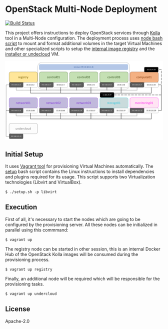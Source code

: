 # OpenStack Multi-Node Deployment
[![Build Status](https://travis-ci.org/electrocucaracha/openstack-multinode.png)](https://travis-ci.org/electrocucaracha/openstack-multinode)

This project offers instructions to deploy OpenStack services through
[Kolla][1] tool in a Multi-Node configuration. The deployment process
uses [node bash script](node.sh) to mount and format additional volumes
in the target Virtual Machines and other specialized scripts to setup
the [internal image registry](registry.sh) and the
[installer or undecloud](undercloud.sh) VM.

![Diagram](doc/img/diagram.png)

## Initial Setup

It uses [Vagrant tool][2] for provisioning Virtual Machines
automatically. The [setup](setup.sh) bash script contains the
Linux instructions to install dependencies and plugins required for
its usage. This script supports two Virtualization technologies
(Libvirt and VirtualBox).

    $ ./setup.sh -p libvirt

## Execution

First of all, it's necessary to start the nodes which are going to be
configured by the provisioning server. All these nodes can be
initialized in parallel using this commmand:

    $ vagrant up

The registry node can be started in other session, this is an internal
Docker Hub of the OpenStack Kolla images will be consumed during the 
provisioning process.

    $ vagrant up registry

Finally, an additional node will be required which will be
responsible for the provisioning tasks.

    $ vagrant up undercloud

## License

Apache-2.0

[1]: https://docs.openstack.org/kolla/latest/
[2]: https://www.vagrantup.com/
